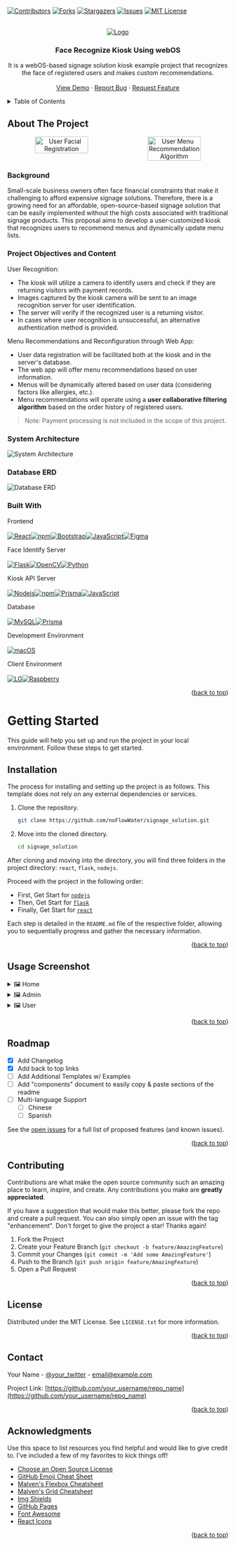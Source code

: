 <a name="readme-top"></a>


<!-- PROJECT SHIELDS -->
<!--
*** I'm using markdown "reference style" links for readability.
*** Reference links are enclosed in brackets [ ] instead of parentheses ( ).
*** See the bottom of this document for the declaration of the reference variables
*** for contributors-url, forks-url, etc. This is an optional, concise syntax you may use.
*** https://www.markdownguide.org/basic-syntax/#reference-style-links
-->
[![Contributors][contributors-shield]][contributors-url]
[![Forks][forks-shield]][forks-url]
[![Stargazers][stars-shield]][stars-url]
[![Issues][issues-shield]][issues-url]
[![MIT License][license-shield]][license-url]



<!-- PROJECT LOGO -->
<br />
<div align="center">
  <a href="https://github.com/noFlowWater/signage_solution">
    <img src="https://github.com/noFlowWater/signage_solution/assets/112642604/90eb71d4-8519-4dff-ad7f-22d3c60d18a1" alt="Logo">
  </a>

  <h3 align="center">Face Recognize Kiosk Using webOS</h3>

  <p align="center">
    It is a webOS-based signage solution kiosk example project that recognizes the face of registered users and makes custom recommendations.
    <br />
    <br />
    <a href="https://github.com/noFlowWater/signage_solution">View Demo</a>
    ·
    <a href="https://github.com/noFlowWater/signage_solution/issues">Report Bug</a>
    ·
    <a href="https://github.com/noFlowWater/signage_solution/issues">Request Feature</a>
  </p>
</div>



<!-- TABLE OF CONTENTS -->
<details>
  <summary>Table of Contents</summary>
  <ol>
    <li>
      <a href="#about-the-project">About The Project</a>
      <ul>
        <li><a href="#built-with">Built With</a></li>
      </ul>
    </li>
    <li>
      <a href="#getting-started">Getting Started</a>
      <ul>
        <li><a href="#prerequisites">Prerequisites</a></li>
        <li><a href="#installation">Installation</a></li>
      </ul>
    </li>
    <li><a href="#usage">Usage</a></li>
    <li><a href="#roadmap">Roadmap</a></li>
    <li><a href="#contributing">Contributing</a></li>
    <li><a href="#license">License</a></li>
    <li><a href="#contact">Contact</a></li>
    <li><a href="#acknowledgments">Acknowledgments</a></li>
  </ol>
</details>



<!-- ABOUT THE PROJECT -->
## About The Project

<p align="center" style="display: flex; justify-content: space-between;">
    <img src="https://github.com/noFlowWater/signage_solution/assets/112642604/92e7cb81-0ae1-4640-b070-065fe28a68ec" 
         alt="User Facial Registration" 
         style="width: 49%;">
    <img src="https://github.com/noFlowWater/signage_solution/assets/112642604/2d5b2a51-5d45-4f89-b81d-2b106f5fe7af" 
         alt="User Menu Recommendation Algorithm" 
         style="width: 49%;">
</p>


### Background
Small-scale business owners often face financial constraints that make it challenging to afford expensive signage solutions. Therefore, there is a growing need for an affordable, open-source-based signage solution that can be easily implemented without the high costs associated with traditional signage products. This proposal aims to develop a user-customized kiosk that recognizes users to recommend menus and dynamically update menu lists.

### Project Objectives and Content
User Recognition:
- The kiosk will utilize a camera to identify users and check if they are returning visitors with payment records.
- Images captured by the kiosk camera will be sent to an image recognition server for user identification.
- The server will verify if the recognized user is a returning visitor.
- In cases where user recognition is unsuccessful, an alternative authentication method is provided.

Menu Recommendations and Reconfiguration through Web App:
- User data registration will be facilitated both at the kiosk and in the server's database.
- The web app will offer menu recommendations based on user information.
- Menus will be dynamically altered based on user data (considering factors like allergies, etc.).
- Menu recommendations will operate using a **user collaborative filtering algorithm** based on the order history of registered users.

> Note: Payment processing is not included in the scope of this project.

### System Architecture
<img src="https://github.com/noFlowWater/signage_solution/assets/112642604/248f7596-9c3f-4de7-a14a-638547a09816" alt="System Architecture" >


### Database ERD
<img src="https://github.com/noFlowWater/signage_solution/assets/112642604/db15a09a-faa7-4797-8f58-b865d7965681" alt="Database ERD">



### Built With
Frontend
<br/><br/>
[![React][React.js]][React-url][![npm][npm]][npm-url][![Bootstrap][Bootstrap.com]][Bootstrap-url][![JavaScript][JavaScript.js]][JavaScript-url][![Figma][Figma]][Figma-url]
<br/>

Face Identify Server 
<br/><br/>
[![Flask][Flask]][Flask-url][![OpenCV][OpenCV]][OpenCV-url][![Python][Python.org]][Python-url]
<br/>

Kiosk API Server
<br/><br/>
[![Nodejs][Nodejs]][Nodejs-url][![npm][npm]][npm-url][![Prisma][Prisma]][Prisma-url][![JavaScript][JavaScript.js]][JavaScript-url]
<br/>
  
Database
<br/><br/>
[![MySQL][MySQL]][MySQL-url][![Prisma][Prisma]][Prisma-url]
<br/>

Development Environment
<br/><br/>
[![macOS][macOS]][macOS-url]
<br/>

Client Environment
<br/><br/>
[![LG][LG]][LG-url][![Raspberry][Raspberry]][Raspberry-url]
<br/>

<p align="right">(<a href="#readme-top">back to top</a>)</p>



<!-- GETTING STARTED -->
# Getting Started

This guide will help you set up and run the project in your local environment. Follow these steps to get started.

## Installation

The process for installing and setting up the project is as follows. This template does not rely on any external dependencies or services.

1. Clone the repository.
   ```sh
   git clone https://github.com/noFlowWater/signage_solution.git
   ```
2. Move into the cloned directory.
   ```sh
   cd signage_solution
   ```
After cloning and moving into the directory, you will find three folders in the project directory: `react`, `flask`, `nodejs`.

Proceed with the project in the following order:
- First, Get Start for [`nodejs`](<Link to nodejs README>)
- Then, Get Start for [`flask`](<Link to flask README>)
- Finally, Get Start for [`react`](<Link to react README>)

Each step is detailed in the `README.md` file of the respective folder, allowing you to sequentially progress and gather the necessary information.


<p align="right">(<a href="#readme-top">back to top</a>)</p>



<!-- USAGE EXAMPLES -->
## Usage Screenshot 


<details>
  <summary>🖼️ Home</summary>
  <p align="center" style="display: flex; justify-content: space-between;">
    <img style="width: 49%;" alt="홈 화면" src="https://github.com/noFlowWater/signage_solution/assets/112642604/966af761-2f10-447f-90cb-241577823e90">
  </p>
</details>
<details>
<summary>🖼️ Admin</summary>
<br>

### Administrator Login

<details>
  <summary>🖼️ 1. Administrator Login</summary>
  <p align="center" style="display: flex; justify-content: space-between;">
    <img style="width: 49%;" alt="관리자 로그인" src="https://github.com/noFlowWater/signage_solution/assets/112642604/e73aef73-ac9e-4c6e-b058-7fe5dcd4463c">
  </p>
</details>

<details>
  <summary>🖼️ 2. Administrator Login Failure</summary>
  <p align="center" style="display: flex; justify-content: space-between;">
    <img style="width: 49%;" alt="관리자 비밀번호 체크" src="https://github.com/noFlowWater/signage_solution/assets/112642604/83ae69bb-9e44-4482-bb19-297c15e288d5">
  </p>
</details>

### Administrator Menu Management

<details>
  <summary>🖼️ 1. Administrator Menu List</summary>
  <p align="center" style="display: flex; justify-content: space-between;">
    <img style="width: 49%;" alt="관리자 홈" src="https://github.com/noFlowWater/signage_solution/assets/112642604/6d8d6f01-440e-4b0c-96f8-2c8d2ba21fc9">
  </p>
</details>

<details>
  <summary>🖼️ 2. Administrator Menu Details</summary>
  <p align="center" style="display: flex; justify-content: space-between;">
    <img style="width: 49%;" alt="관리자 메뉴 상세보기" src="https://github.com/noFlowWater/signage_solution/assets/112642604/5bca34f5-1ab6-49a9-8e0b-bdf6257eb0b2">
  </p>
</details>


<details>
  <summary>🖼️ 3. Administrator Menu Registration and Deletion</summary>
  <p align="center" style="display: flex; justify-content: space-between;">
    <img src="https://github.com/noFlowWater/signage_solution/assets/112642604/bdb89e7e-4208-4aea-9f93-90c3daece562" 
           alt="관리자 메뉴 등록" 
           style="width: 49%;">
    <img src="https://github.com/noFlowWater/signage_solution/assets/112642604/4433ee82-b9fa-43dd-a325-8b84be381131"    
           alt="관리자 메뉴 수정"
           style="width: 49%;">
  </p>
</details>

### Administrator Password Change

<details>
  <summary>🖼️ 1. Changing Password (fail 1)</summary>
  <p align="center" style="display: flex; justify-content: space-between;">
    <img style="width: 49%;" alt="admin_change_password_1" src="https://github.com/noFlowWater/signage_solution/assets/112642604/3e66a0d8-ec91-4464-9f4a-6c32f2c897e7">
  </p>
</details>

<details>
  <summary>🖼️ 2. Changing Password (fail 2)</summary>
  <p align="center" style="display: flex; justify-content: space-between;">
    <img style="width: 49%;" alt="admin_change_password_2" src="https://github.com/noFlowWater/signage_solution/assets/112642604/435dae5a-4e51-480d-8a18-9c6921775a97">
  </p>
</details>

<details>
  <summary>🖼️ 3. Changing Password (success)</summary>
  <p align="center" style="display: flex; justify-content: space-between;">
    <img style="width: 49%;" alt="admin_change_password_3" src="https://github.com/noFlowWater/signage_solution/assets/112642604/73223ce7-e487-4bbc-80ba-ffc505fd58c3">
  </p>
</details>

</details>
<details>
<summary>🖼️ User</summary>
<br>

### Select User Mode
<details>
  <summary>🖼️ 1. Select User Mode</summary>
  <p align="center" style="display: flex; justify-content: space-between;">
    <img style="width: 49%;" alt="사용자 모드 선택" src="https://github.com/noFlowWater/signage_solution/assets/112642604/211d6ba5-61ba-488c-bff9-eb5d333f68a8">
  </p>
</details>

### User Registration

<details>
  <summary>🖼️ 1. Enter User Basic Information</summary>
  <p align="center" style="display: flex; justify-content: space-between;">
    <img style="width: 49%;" alt="사용자 기본정보 입력" src="https://github.com/noFlowWater/signage_solution/assets/112642604/142c1e9f-d351-465c-b968-f7da5d178d3a">
  </p>
</details>

<details>
  <summary>🖼️ 2. Register user's face</summary>
  <p align="center" style="display: flex; justify-content: space-between;">
    <img style="width: 49%;" alt="사용자 얼굴 등록" src="https://github.com/noFlowWater/signage_solution/assets/112642604/f4fa27ea-f77b-4dc8-8914-bfe9d90eddf7">
  </p>
</details>

<details>
  <summary>🖼️ 3. Select User Allergy</summary>
  <p align="center" style="display: flex; justify-content: space-between;">
    <img style="width: 49%;" alt="사용자 알러지 선택" src="https://github.com/noFlowWater/signage_solution/assets/112642604/c4d73443-6c36-4eb9-8caf-a15b70af8eae">
  </p>
</details>

### User Login

<details>
  <summary>🖼️ 1. User Authentication</summary>
  <p align="center" style="display: flex; justify-content: space-between;">
    <img style="width: 49%;" alt="사용자 인식" src="https://github.com/noFlowWater/signage_solution/assets/112642604/999e78e4-031e-4ee0-885a-2683735138b9">
    <img style="width: 49%;" alt="사용자 확인" src="https://github.com/noFlowWater/signage_solution/assets/112642604/f8ba2823-7dd0-420a-8adc-106e66505853">
  </p>
</details>

<details>
  <summary>🖼️ 2. User Alternate Authentication</summary>
  <p align="center" style="display: flex; justify-content: space-between;">
    <img style="width: 49%;" alt="대체 인증" src="https://github.com/noFlowWater/signage_solution/assets/112642604/05f5b522-1237-4f15-a699-8b89271df2d8">
  </p>
</details>

### Menu 

<details>
  <summary>🖼️ 1. Menu recommendation</summary>
  <p align="center" style="display: flex; justify-content: space-between;">
    <img style="width: 49%;" alt="메뉴 추천" src="https://github.com/noFlowWater/signage_solution/assets/112642604/101989ca-4f2f-42ef-be41-31651c4bacf6">
  </p>
</details>

<details>
  <summary>🖼️ 2. Check Menu Allergy/Soldout, Detail</summary>
  <p align="center" style="display: flex; justify-content: space-between;">
    <img style="width: 49%;" alt="알러지:매진 확인" src="https://github.com/noFlowWater/signage_solution/assets/112642604/40395041-7485-4749-878e-212477655be5">
    <img style="width: 49%;" alt="알러지 확인창" src="https://github.com/noFlowWater/signage_solution/assets/112642604/0bd82e2d-221d-4d94-ad35-da4a7d5be4f0">
  </p>
</details>

<details>
  <summary>🖼️ 3. Check Shopping Cart & Buy</summary>
  <p align="center" style="display: flex; justify-content: space-between;">
    <img style="width: 49%;" alt="장바구니 확인" src="https://github.com/noFlowWater/signage_solution/assets/112642604/58823132-e6b8-4b13-a667-04b4f535ec82">
    <img style="width: 49%;" alt="결제 완료" src="https://github.com/noFlowWater/signage_solution/assets/112642604/a0d01536-a62a-4bc7-aac4-8cc9555f21dd">
  </p>
</details>

</details>
<p align="right">(<a href="#readme-top">back to top</a>)</p>



<!-- ROADMAP -->
## Roadmap

- [x] Add Changelog
- [x] Add back to top links
- [ ] Add Additional Templates w/ Examples
- [ ] Add "components" document to easily copy & paste sections of the readme
- [ ] Multi-language Support
    - [ ] Chinese
    - [ ] Spanish

See the [open issues](https://github.com/noFlowWater/signage_solution/issues) for a full list of proposed features (and known issues).

<p align="right">(<a href="#readme-top">back to top</a>)</p>



<!-- CONTRIBUTING -->
## Contributing

Contributions are what make the open source community such an amazing place to learn, inspire, and create. Any contributions you make are **greatly appreciated**.

If you have a suggestion that would make this better, please fork the repo and create a pull request. You can also simply open an issue with the tag "enhancement".
Don't forget to give the project a star! Thanks again!

1. Fork the Project
2. Create your Feature Branch (`git checkout -b feature/AmazingFeature`)
3. Commit your Changes (`git commit -m 'Add some AmazingFeature'`)
4. Push to the Branch (`git push origin feature/AmazingFeature`)
5. Open a Pull Request

<p align="right">(<a href="#readme-top">back to top</a>)</p>



<!-- LICENSE -->
## License

Distributed under the MIT License. See `LICENSE.txt` for more information.

<p align="right">(<a href="#readme-top">back to top</a>)</p>



<!-- CONTACT -->
## Contact

Your Name - [@your_twitter](https://twitter.com/your_username) - email@example.com

Project Link: [https://github.com/your_username/repo_name](https://github.com/your_username/repo_name)

<p align="right">(<a href="#readme-top">back to top</a>)</p>



<!-- ACKNOWLEDGMENTS -->
## Acknowledgments

Use this space to list resources you find helpful and would like to give credit to. I've included a few of my favorites to kick things off!

* [Choose an Open Source License](https://choosealicense.com)
* [GitHub Emoji Cheat Sheet](https://www.webpagefx.com/tools/emoji-cheat-sheet)
* [Malven's Flexbox Cheatsheet](https://flexbox.malven.co/)
* [Malven's Grid Cheatsheet](https://grid.malven.co/)
* [Img Shields](https://shields.io)
* [GitHub Pages](https://pages.github.com)
* [Font Awesome](https://fontawesome.com)
* [React Icons](https://react-icons.github.io/react-icons/search)

<p align="right">(<a href="#readme-top">back to top</a>)</p>



<!-- MARKDOWN LINKS & IMAGES -->
<!-- https://www.markdownguide.org/basic-syntax/#reference-style-links -->
[contributors-shield]: https://img.shields.io/github/contributors/noFlowWater/signage_solution.svg?style=for-the-badge
[contributors-url]: https://github.com/noFlowWater/signage_solution/graphs/contributors
[forks-shield]: https://img.shields.io/github/forks/noFlowWater/signage_solution.svg?style=for-the-badge
[forks-url]: https://github.com/noFlowWater/signage_solution/network/members
[stars-shield]: https://img.shields.io/github/stars/noFlowWater/signage_solution.svg?style=for-the-badge
[stars-url]: https://github.com/noFlowWater/signage_solution/stargazers
[issues-shield]: https://img.shields.io/github/issues/noFlowWater/signage_solution.svg?style=for-the-badge
[issues-url]: https://github.com/noFlowWater/signage_solution/issues
[license-shield]: https://img.shields.io/github/license/noFlowWater/signage_solution.svg?style=for-the-badge
[license-url]: https://github.com/noFlowWater/signage_solution/blob/master/LICENSE.txt
[product-screenshot]: images/screenshot.png

[React.js]: https://img.shields.io/badge/React-61DAFB?style=for-the-badge&logo=react&logoColor=000
[React-url]: https://reactjs.org/

[Bootstrap.com]: https://img.shields.io/badge/Bootstrap-563D7C?style=for-the-badge&logo=bootstrap&logoColor=white
[Bootstrap-url]: https://getbootstrap.com

[Figma]: https://img.shields.io/badge/Figma-F24E1E?style=for-the-badge&logo=figma&logoColor=fff
[Figma-url]: https://www.figma.com/

[Flask]: https://img.shields.io/badge/Flask-000?style=for-the-badge&logo=flask&logoColor=fff
[Flask-url]: https://flask.palletsprojects.com/en/3.0.x/

[Nodejs]: https://img.shields.io/badge/Node.js-393?style=for-the-badge&logo=nodedotjs&logoColor=fff
[Nodejs-url]: https://nodejs.org/en

[Prisma]: https://img.shields.io/badge/Prisma-2D3748?style=for-the-badge&logo=prisma&logoColor=fff
[Prisma-url]: https://www.prisma.io/

[OpenCV]: https://img.shields.io/badge/OpenCV-5C3EE8?style=for-the-badge&logo=opencv&logoColor=fff
[OpenCV-url]: https://opencv.org/

[npm]: https://img.shields.io/badge/npm-CB3837?style=for-the-badge&logo=npm&logoColor=fff
[npm-url]: https://www.npmjs.com/

[MySQL]: https://img.shields.io/badge/MySQL-4479A1?style=for-the-badge&logo=mysql&logoColor=fff
[MySQL-url]: https://www.mysql.com/

[Python.org]: https://img.shields.io/badge/Python-3776AB?style=for-the-badge&logo=python&logoColor=white
[Python-url]: https://www.python.org/

[JavaScript.js]: https://img.shields.io/badge/JavaScript-F7DF1E?style=for-the-badge&logo=javascript&logoColor=black
[JavaScript-url]: https://developer.mozilla.org/ko/docs/Learn/JavaScript

[LG]: https://img.shields.io/badge/webOS-A50034?style=for-the-badge&logo=lg&logoColor=fff
[LG-url]: https://www.webosose.org/

[Raspberry]: https://img.shields.io/badge/Raspberry%20Pi-A22846?style=for-the-badge&logo=raspberrypi&logoColor=fff
[Raspberry-url]: https://www.raspberrypi.com/

[macOS]: https://img.shields.io/badge/macOS-000?style=for-the-badge&logo=macOS&logoColor=fff
[macOS-url]: https://support.apple.com/ko-kr/macOS
